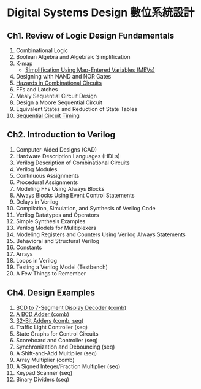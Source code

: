 # Digital Systems Design 數位系統設計

## Ch1. Review of Logic Design Fundamentals
1. Combinational Logic
2. Boolean Algebra and Algebraic Simplification
3. K-map
    - [Simplification Using Map-Entered Variables (MEVs)][1.3]
4. Designing with NAND and NOR Gates
5. [Hazards in Combinational Circuits][1.5]
6. FFs and Latches
7. Mealy Sequential Circuit Design
8. Design a Moore Sequential Circuit
9. Equivalent States and Reduction of State Tables
10. [Sequential Circuit Timing][1.10]

[1.3]: Ch1/1.03K-MapsAndMEVs.pdf
[1.5]: Ch1/1.05HazardsInCombCkts.pdf
[1.10]: Ch1/1.10SeqCktTiming.pdf

## Ch2. Introduction to Verilog
1. Computer-Aided Designs (CAD)
2. Hardware Description Languages (HDLs)
3. Verilog Description of Combinational Circuits
4. Verilog Modules
5. Continuous Assignments
6. Procedural Assignments
7. Modeling FFs Using Always Blocks
8. Always Blocks Using Event Control Statements
9. Delays in Verilog 
10. Compilation, Simulation, and Synthesis of Verilog Code
11. Verilog Datatypes and Operators
12. Simple Synthesis Examples
13. Verilog Models for Mulitiplexers
14. Modeling Registers and Counters Using Verilog Always Statements
15. Behavioral and Structural Verilog
16. Constants
17. Arrays
18. Loops in Verilog
19. Testing a Verilog Model (Testbench)
20. A Few Things to Remember

## Ch4. Design Examples
1. [BCD to 7-Segment Display Decoder (comb)][4.1]
2. [A BCD Adder (comb)][4.2]
3. [32-Bit Adders (comb, seq)][4.3]
4. Traffic Light Controller (seq)
5. State Graphs for Control Circuits
6. Scoreboard and Controller (seq)
7. Synchronization and Debouncing (seq)
8. A Shift-and-Add Multiplier (seq)
9. Array Multiplier (comb)
10. A Signed Integer/Fraction Multiplier (seq)
11. Keypad Scanner (seq)
12. Binary Dividers (seq)

[4.1]: Ch4/01.BCDTo7Seg/
[4.2]: Ch4/02.BCDAdder/
[4.3]: Ch4/03.32BitCLA/